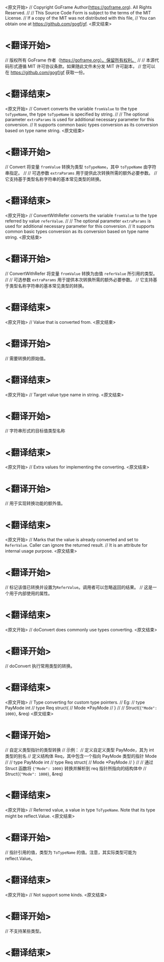 
<原文开始>
// Copyright GoFrame Author(https://goframe.org). All Rights Reserved.
//
// This Source Code Form is subject to the terms of the MIT License.
// If a copy of the MIT was not distributed with this file,
// You can obtain one at https://github.com/gogf/gf.
<原文结束>

# <翻译开始>
// 版权所有 GoFrame 作者（https://goframe.org）。保留所有权利。
//
// 本源代码形式遵循 MIT 许可协议条款。如果随此文件未分发 MIT 许可副本，
// 您可以在 https://github.com/gogf/gf 获取一份。
# <翻译结束>


<原文开始>
// Convert converts the variable `fromValue` to the type `toTypeName`, the type `toTypeName` is specified by string.
//
// The optional parameter `extraParams` is used for additional necessary parameter for this conversion.
// It supports common basic types conversion as its conversion based on type name string.
<原文结束>

# <翻译开始>
// Convert 将变量 `fromValue` 转换为类型 `toTypeName`，其中 `toTypeName` 由字符串指定。
//
// 可选参数 `extraParams` 用于提供此次转换所需的额外必要参数。
// 它支持基于类型名称字符串的基本常见类型的转换。
# <翻译结束>


<原文开始>
// ConvertWithRefer converts the variable `fromValue` to the type referred by value `referValue`.
//
// The optional parameter `extraParams` is used for additional necessary parameter for this conversion.
// It supports common basic types conversion as its conversion based on type name string.
<原文结束>

# <翻译开始>
// ConvertWithRefer 将变量 `fromValue` 转换为由值 `referValue` 所引用的类型。
//
// 可选参数 `extraParams` 用于提供本次转换所需的额外必要参数。
// 它支持基于类型名称字符串的基本常见类型的转换。
# <翻译结束>


<原文开始>
// Value that is converted from.
<原文结束>

# <翻译开始>
// 需要转换的原始值。
# <翻译结束>


<原文开始>
// Target value type name in string.
<原文结束>

# <翻译开始>
// 字符串形式的目标值类型名称
# <翻译结束>


<原文开始>
// Extra values for implementing the converting.
<原文结束>

# <翻译开始>
// 用于实现转换功能的额外值。
# <翻译结束>


<原文开始>
	// Marks that the value is already converted and set to `ReferValue`. Caller can ignore the returned result.
	// It is an attribute for internal usage purpose.
<原文结束>

# <翻译开始>
// 标记该值已转换并设置为`ReferValue`。调用者可以忽略返回的结果。
// 这是一个用于内部使用的属性。
# <翻译结束>


<原文开始>
// doConvert does commonly use types converting.
<原文结束>

# <翻译开始>
// doConvert 执行常用类型的转换。
# <翻译结束>


<原文开始>
				// Type converting for custom type pointers.
				// Eg:
				// type PayMode int
				// type Req struct{
				//     Mode *PayMode
				// }
				//
				// Struct(`{"Mode": 1000}`, &req)
<原文结束>

# <翻译开始>
// 自定义类型指针的类型转换
// 示例：
// 定义自定义类型 PayMode，其为 int 类型的别名
// 定义结构体 Req，其中包含一个指向 PayMode 类型的指针 Mode
//
// type PayMode int
// type Req struct{
//     Mode *PayMode
// }
//
// 通过 Struct 函数将 `{"Mode": 1000}` 转换并解析到 req 指针所指向的结构体中
// Struct(`{"Mode": 1000}`, &req)
# <翻译结束>







<原文开始>
// Referred value, a value in type `ToTypeName`. Note that its type might be reflect.Value.
<原文结束>

# <翻译开始>
// 指针引用的值，类型为 `ToTypeName` 的值。注意，其实际类型可能为 reflect.Value。
# <翻译结束>


<原文开始>
// Not support some kinds.
<原文结束>

# <翻译开始>
// 不支持某些类型。
# <翻译结束>

